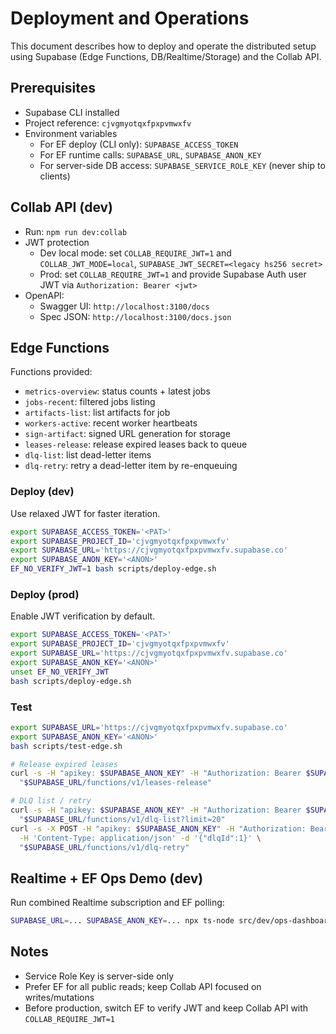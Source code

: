# Deployment and Operations

This document describes how to deploy and operate the distributed setup using Supabase (Edge Functions, DB/Realtime/Storage) and the Collab API.

## Prerequisites
- Supabase CLI installed
- Project reference: `cjvgmyotqxfpxpvmwxfv`
- Environment variables
  - For EF deploy (CLI only): `SUPABASE_ACCESS_TOKEN`
  - For EF runtime calls: `SUPABASE_URL`, `SUPABASE_ANON_KEY`
  - For server-side DB access: `SUPABASE_SERVICE_ROLE_KEY` (never ship to clients)

## Collab API (dev)
- Run: `npm run dev:collab`
- JWT protection
  - Dev local mode: set `COLLAB_REQUIRE_JWT=1` and `COLLAB_JWT_MODE=local`, `SUPABASE_JWT_SECRET=<legacy hs256 secret>`
  - Prod: set `COLLAB_REQUIRE_JWT=1` and provide Supabase Auth user JWT via `Authorization: Bearer <jwt>`
- OpenAPI:
  - Swagger UI: `http://localhost:3100/docs`
  - Spec JSON: `http://localhost:3100/docs.json`

## Edge Functions
Functions provided:
- `metrics-overview`: status counts + latest jobs
- `jobs-recent`: filtered jobs listing
- `artifacts-list`: list artifacts for job
- `workers-active`: recent worker heartbeats
- `sign-artifact`: signed URL generation for storage
- `leases-release`: release expired leases back to queue
- `dlq-list`: list dead-letter items
- `dlq-retry`: retry a dead-letter item by re-enqueuing

### Deploy (dev)
Use relaxed JWT for faster iteration.

```bash
export SUPABASE_ACCESS_TOKEN='<PAT>'
export SUPABASE_PROJECT_ID='cjvgmyotqxfpxpvmwxfv'
export SUPABASE_URL='https://cjvgmyotqxfpxpvmwxfv.supabase.co'
export SUPABASE_ANON_KEY='<ANON>'
EF_NO_VERIFY_JWT=1 bash scripts/deploy-edge.sh
```

### Deploy (prod)
Enable JWT verification by default.

```bash
export SUPABASE_ACCESS_TOKEN='<PAT>'
export SUPABASE_PROJECT_ID='cjvgmyotqxfpxpvmwxfv'
export SUPABASE_URL='https://cjvgmyotqxfpxpvmwxfv.supabase.co'
export SUPABASE_ANON_KEY='<ANON>'
unset EF_NO_VERIFY_JWT
bash scripts/deploy-edge.sh
```

### Test
```bash
export SUPABASE_URL='https://cjvgmyotqxfpxpvmwxfv.supabase.co'
export SUPABASE_ANON_KEY='<ANON>'
bash scripts/test-edge.sh

# Release expired leases
curl -s -H "apikey: $SUPABASE_ANON_KEY" -H "Authorization: Bearer $SUPABASE_ANON_KEY" \
  "$SUPABASE_URL/functions/v1/leases-release"

# DLQ list / retry
curl -s -H "apikey: $SUPABASE_ANON_KEY" -H "Authorization: Bearer $SUPABASE_ANON_KEY" \
  "$SUPABASE_URL/functions/v1/dlq-list?limit=20"
curl -s -X POST -H "apikey: $SUPABASE_ANON_KEY" -H "Authorization: Bearer $SUPABASE_ANON_KEY" \
  -H 'Content-Type: application/json' -d '{"dlqId":1}' \
  "$SUPABASE_URL/functions/v1/dlq-retry"
```

## Realtime + EF Ops Demo (dev)
Run combined Realtime subscription and EF polling:
```bash
SUPABASE_URL=... SUPABASE_ANON_KEY=... npx ts-node src/dev/ops-dashboard-demo.ts
```

## Notes
- Service Role Key is server-side only
- Prefer EF for all public reads; keep Collab API focused on writes/mutations
- Before production, switch EF to verify JWT and keep Collab API with `COLLAB_REQUIRE_JWT=1`


